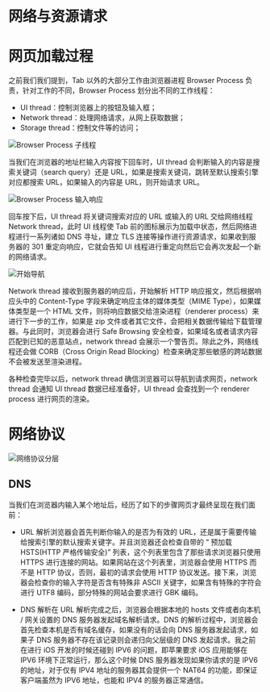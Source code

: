# 网络与资源请求

# 网页加载过程

之前我们我们提到，Tab 以外的大部分工作由浏览器进程 Browser Process 负责，针对工作的不同，Browser Process 划分出不同的工作线程：

- UI thread：控制浏览器上的按钮及输入框；
- Network thread：处理网络请求，从网上获取数据；
- Storage thread：控制文件等的访问；

![Browser Process 子线程](https://s1.ax1x.com/2020/11/06/BWLJzQ.png)

当我们在浏览器的地址栏输入内容按下回车时，UI thread 会判断输入的内容是搜索关键词（search query）还是 URL，如果是搜索关键词，跳转至默认搜索引擎对应都搜索 URL，如果输入的内容是 URL，则开始请求 URL。

![Browser Process 输入响应](https://s1.ax1x.com/2020/11/06/BWLfdx.png)

回车按下后，UI thread 将关键词搜索对应的 URL 或输入的 URL 交给网络线程 Network thread，此时 UI 线程使 Tab 前的图标展示为加载中状态，然后网络进程进行一系列诸如 DNS 寻址，建立 TLS 连接等操作进行资源请求，如果收到服务器的 301 重定向响应，它就会告知 UI 线程进行重定向然后它会再次发起一个新的网络请求。

![开始导航](https://s1.ax1x.com/2020/11/06/BWXUU0.png)

Network thread 接收到服务器的响应后，开始解析 HTTP 响应报文，然后根据响应头中的 Content-Type 字段来确定响应主体的媒体类型（MIME Type），如果媒体类型是一个 HTML 文件，则将响应数据交给渲染进程（renderer process）来进行下一步的工作，如果是 zip 文件或者其它文件，会把相关数据传输给下载管理器。与此同时，浏览器会进行 Safe Browsing 安全检查，如果域名或者请求内容匹配到已知的恶意站点，network thread 会展示一个警告页。除此之外，网络线程还会做 CORB（Cross Origin Read Blocking）检查来确定那些敏感的跨站数据不会被发送至渲染进程。

各种检查完毕以后，network thread 确信浏览器可以导航到请求网页，network thread 会通知 UI thread 数据已经准备好，UI thread 会查找到一个 renderer process 进行网页的渲染。

# 网络协议

![网络协议分层](https://s1.ax1x.com/2020/11/06/BWowdS.png)

## DNS

当我们在浏览器内输入某个地址后，经历了如下的步骤网页才最终呈现在我们面前：

- URL 解析浏览器会首先判断你输入的是否为有效的 URL，还是属于需要传输给搜索引擎的默认搜索关键字。并且浏览器还会检查自带的 “ 预加载 HSTS(HTTP 严格传输安全)” 列表，这个列表里包含了那些请求浏览器只使用 HTTPS 进行连接的网站。如果网站在这个列表里，浏览器会使用 HTTPS 而不是 HTTP 协议，否则，最初的请求会使用 HTTP 协议发送。接下来，浏览器会检查你的输入字符是否含有特殊非 ASCII 关键字，如果含有特殊的字符会进行 UTF8 编码，部分特殊的网站会要求进行 GBK 编码。

- DNS 解析在 URL 解析完成之后，浏览器会根据本地的 hosts 文件或者向本机 / 网关设置的 DNS 服务器发起域名解析请求。DNS 的解析过程中，浏览器会首先检查本机是否有域名缓存，如果没有的话会向 DNS 服务器发起请求，如果子 DNS 服务器不存在该记录则会递归向父层级的 DNS 发起请求。我之前在进行 iOS 开发的时候还碰到 IPV6 的问题，即苹果要求 iOS 应用能够在 IPV6 环境下正常运行，那么这个时候 DNS 服务器发现如果你请求的是 IPV6 的地址，对于仅有 IPV4 地址的服务器其会提供一个 NAT64 的功能，即保证客户端虽然为 IPV6 地址，也能和 IPV4 的服务器正常通信。
